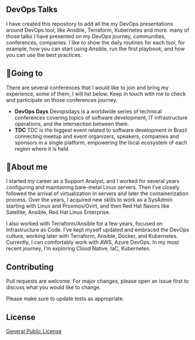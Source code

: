 ## DevOps Talks
I have created this repository to add all the my DevOps presentations around DevOps tool, like Ansible, Terraform, Kubernetes and more. many of those talks I have presented on my DevOps journey, communities, conferences, companies. I like to show the daily routines for each tool, for example, how you can start using Ansible, run the first playbook, and how you can use the best practices.

## 📆Going to
There are several conferences that I would like to join and bring my experience, some of them, I will list below. Keep in touch with me to check and participate on those conferences journey.

- **DevOps Days**
Devopsdays is a worldwide series of technical conferences covering topics of software development, IT infrastructure operations, and the intersection between them. 
- **TDC**
TDC is the biggest event related to software development in Brazil connecting meetup and event organizers, speakers, companies and sponsors in a single platform, empowering the local ecosystem of each region where it is held.

## 🚀About me
I started my career as a Support Analyst, and I worked for several years configuring and maintaining bare-metal Linux servers. Then I’ve closely followed the arrival of virtualization in servers and later the containerization process. Over the years, I acquired new skills to work as a SysAdmin starting with Linux and Proxmox/Ovirt, and then Red Hat flavors like Satellite, Ansible, Red Hat Linux Enterprise. 

I also worked with Terraform/Ansible for a few years, focused on Infrastructure as Code. I’ve kept myself updated and embraced the DevOps culture, working later with Terraform, Ansible, Docker, and Kubernetes. Currently, I can comfortably work with AWS, Azure DevOps. In my most recent journey, I’m exploring Cloud Native, IaC, Kubernetes.

## Contributing
Pull requests are welcome. For major changes, please open an issue first to discuss what you would like to change.

Please make sure to update tests as appropriate.

## License
[General Public License](https://github.com/amaurybsouza/devops-talks/blob/main/LICENSE)